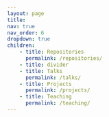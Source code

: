 ```yaml
---
layout: page
title: 
nav: true
nav_order: 6
dropdown: true
children:
    - title: Repositories
      permalink: /repositories/
    - title: divider
    - title: Talks
      permalink: /talks/
    - title: Projects
      permalink: /projects/
    - title: Teaching
      permalink: /teaching/
---
```

